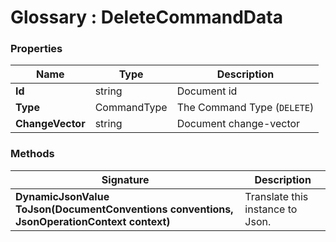 ﻿# Glossary : DeleteCommandData

### Properties

| Name | Type | Description |
| ------------- | ------------- | ----- |
| **Id** | string | Document id |
| **Type** | CommandType | The Command Type (`DELETE`) |
| **ChangeVector** | string | Document change-vector |

### Methods

| Signature | Description |
| ---------- | ----------- |
| **DynamicJsonValue ToJson(DocumentConventions conventions, JsonOperationContext context)** | Translate this instance to Json. |

